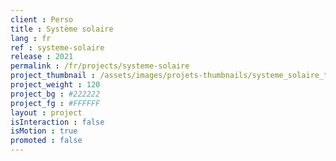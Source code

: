 ```yaml
---
client : Perso
title : Système solaire
lang : fr
ref : systeme-solaire
release : 2021
permalink : /fr/projects/systeme-solaire
project_thumbnail : /assets/images/projets-thumbnails/systeme_solaire_thumb.png
project_weight : 120
project_bg : #222222
project_fg : #FFFFFF
layout : project
isInteraction : false
isMotion : true
promoted : false
---
```

